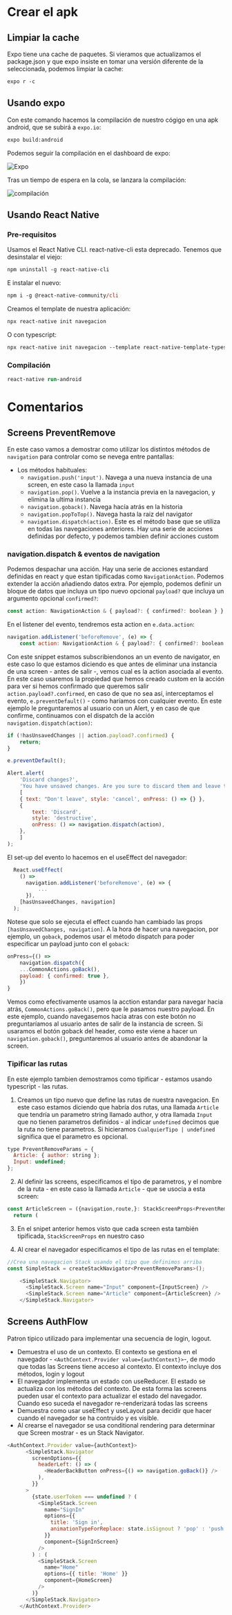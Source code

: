 # Crear el apk

## Limpiar la cache

Expo tiene una cache de paquetes. Si vieramos que actualizamos el package.json y que expo insiste en tomar una versión diferente de la seleccionada, podemos limpiar la cache:

```ps
expo r -c
```

## Usando expo

Con este comando hacemos la compilación de nuestro cógigo en una apk android, que se subirá a `expo.io`:

```ps
expo build:android                                                                    
```

Podemos seguir la compilación en el dashboard de expo:

![Expo](./imagenes/build_expo.png)

Tras un tiempo de espera en la cola, se lanzara la compilación:

![compilación](./imagenes/building_expo.png)

## Usando React Native

### Pre-requisitos

Usamos el React Native CLI. react-native-cli esta deprecado. Tenemos que desinstalar el viejo:

```ps
npm uninstall -g react-native-cli
```

E instalar el nuevo:

```ps
npm i -g @react-native-community/cli
```

Creamos el template de nuestra aplicación:

```ps
npx react-native init navegacion 
```

O con typescript:

```ps
npx react-native init navegacion --template react-native-template-typescript
```

### Compilación

```ps
react-native run-android
```

# Comentarios

## Screens PreventRemove

En este caso vamos a demostrar como utilizar los distintos métodos de `navigation` para controlar como se nevega entre pantallas:

- Los métodos habituales:
    - `navigation.push('input')`. Navega a una nueva instancia de una screen, en este caso la llamada `input`
    - `navigation.pop()`. Vuelve a la instancia previa en la navegacion, y elimina la ultima instancia 
    - `navigation.goback()`. Navega hacía atrás en la historia
    - `navigation.popToTop()`. Navega hasta la raiz del navigator
    - `navigation.dispatch(action)`. Este es el método base que se utiliza en todas las navegaciones anteriores. Hay una serie de acciones definidas por defecto, y podemos tambien definir acciones custom

### navigation.dispatch & eventos de navigation

Podemos despachar una acción. Hay una serie de acciones estandard definidas en react y que estan tipificadas como `NavigationAction`. Podemos extender la acción añadiendo datos extra. Por ejemplo, podemos definir un bloque de datos que incluya un tipo nuevo opcional `payload?` que incluya un argumento opcional `confirmed?`:

```js
const action: NavigationAction & { payload?: { confirmed?: boolean } } 
```

En el listener del evento, tendremos esta action en `e.data.action`:

```js
navigation.addListener('beforeRemove', (e) => {
    const action: NavigationAction & { payload?: { confirmed?: boolean } } = e.data.action;
```

Con este snippet estamos subscribiendonos an un evento de navigator, en este caso lo que estamos diciendo es que antes de eliminar una instancia de una screen - antes de salir -, vemos cual es la action asociada al evento. En este caso usaremos la propiedad que hemos creado custom en la acción para ver si hemos confirmado que queremos salir `action.payload?.confirmed`, en caso de que no sea así, interceptamos el evento, `e.preventDefault()` - como haríamos con cualquier evento. En este ejemplo le preguntaremos al usuario con un Alert, y en caso de que confirme, continuamos con el dispatch de la acción `navigation.dispatch(action)`:

```js
if (!hasUnsavedChanges || action.payload?.confirmed) {
    return;
}

e.preventDefault();

Alert.alert(
    'Discard changes?',
    'You have unsaved changes. Are you sure to discard them and leave the screen?',
    [
    { text: "Don't leave", style: 'cancel', onPress: () => {} },
    {
        text: 'Discard',
        style: 'destructive',
        onPress: () => navigation.dispatch(action),
    },
    ]
);
```

El set-up del evento lo hacemos en el useEffect del navegador:

```js
  React.useEffect(
    () =>
      navigation.addListener('beforeRemove', (e) => {
          ...
      }),
    [hasUnsavedChanges, navigation]
  );
```

Notese que solo se ejecuta el effect cuando han cambiado las props `[hasUnsavedChanges, navigation]`. A la hora de hacer una navegacion, por ejemplo, un `goback`, podemos usar el método dispatch para poder especificar un payload junto con el `goback`:

```js
onPress={() =>
    navigation.dispatch({
    ...CommonActions.goBack(),
    payload: { confirmed: true },
    })
}
```

Vemos como efectivamente usamos la acction estandar para navegar hacia atrás, `CommonActions.goBack()`, pero que le pasamos nuestro payload. En este ejemplo, cuando navegasemos hacia atras con este botón no preguntaríamos al usuario antes de salir de la instancia de screen. Si usaramos el botón goback del header, como este viene a hacer un `navigation.goback()`, preguntaremos al usuario antes de abandonar la screen.

### Tipificar las rutas

En este ejemplo tambien demostramos como tipificar - estamos usando typescript - las rutas. 

1. Creamos un tipo nuevo que define las rutas de nuestra navegacion. En este caso estamos diciendo que habría dos rutas, una llamada `Article` que tendría un parametro string llamado author, y otra llamada `Input` que no tienen parametros definidos - al indicar `undefined` decimos que la ruta no tiene parametros. Si hicieramos `CualquierTipo | undefined` significa que el parametro es opcional.

```js
type PreventRemoveParams = {
  Article: { author: string };
  Input: undefined;
};
```

2. Al definir las screens, especificamos el tipo de parametros, y el nombre de la ruta - en este caso la llamada `Article` - que se usocia a esta screen:

```js
const ArticleScreen = ({navigation,route,}: StackScreenProps<PreventRemoveParams,'Article'>) => {
  return (
```

3. En el snipet anterior hemos visto que cada screen esta también tipificada, `StackScreenProps` en nuestro caso

4. Al crear el navegador especificamos el tipo de las rutas en el template: 

```js
//Crea una navegacion Stack usando el tipo que definimos arriba
const SimpleStack = createStackNavigator<PreventRemoveParams>();
```

```js
    <SimpleStack.Navigator>
      <SimpleStack.Screen name="Input" component={InputScreen} />
      <SimpleStack.Screen name="Article" component={ArticleScreen} />
    </SimpleStack.Navigator>
```

## Screens AuthFlow

Patron tipico utilizado para implementar una secuencia de login, logout.

- Demuestra el uso de un contexto. El contexto se gestiona en el navegador - `<AuthContext.Provider value={authContext}>`-, de modo que todas las Screens tiene acceso al contexto. El contexto incluye dos métodos, login y logout
- El navegador implementa un estado con useReducer. El estado se actualiza con los métodos del contexto. De esta forma las screens pueden usar el contexto para actualizar el estado del navegador. Cuando eso suceda el navegador re-renderizará todas las screens
- Demuestra como usar useEffect y useLayout para decidir que hacer cuando el navegador se ha contruido y es visible. 
- Al crearse el navegador se usa conditional rendering para determinar que Screen mostrar - es un Stack Navigator. 

```js
<AuthContext.Provider value={authContext}>
      <SimpleStack.Navigator
        screenOptions={{
          headerLeft: () => (
            <HeaderBackButton onPress={() => navigation.goBack()} />
          ),
        }}
      >
        {state.userToken === undefined ? (
          <SimpleStack.Screen
            name="SignIn"
            options={{
              title: 'Sign in',
              animationTypeForReplace: state.isSignout ? 'pop' : 'push',
            }}
            component={SignInScreen}
          />
        ) : (
          <SimpleStack.Screen
            name="Home"
            options={{ title: 'Home' }}
            component={HomeScreen}
          />
        )}
      </SimpleStack.Navigator>
    </AuthContext.Provider>
```
